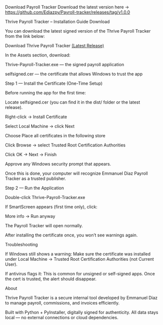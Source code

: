 Download Payroll Tracker
Download the latest version here → https://github.com/Ediazpy/Payroll-tracker/releases/tag/v1.0.0

Thrive Payroll Tracker – Installation Guide
Download

You can download the latest signed version of the Thrive Payroll Tracker from the link below:

Download Thrive Payroll Tracker [(Latest Release)](https://github.com/Ediazpy/Payroll-tracker/releases/tag/v1.0.0)

In the Assets section, download:

Thrive-Payroll-Tracker.exe — the signed payroll application

selfsigned.cer — the certificate that allows Windows to trust the app

Step 1 — Install the Certificate (One-Time Setup)

Before running the app for the first time:

Locate selfsigned.cer (you can find it in the dist/ folder or the latest release).

Right-click → Install Certificate

Select Local Machine → click Next

Choose Place all certificates in the following store

Click Browse → select Trusted Root Certification Authorities

Click OK → Next → Finish

Approve any Windows security prompt that appears.

Once this is done, your computer will recognize Emmanuel Diaz Payroll Tracker as a trusted publisher.

Step 2 — Run the Application

Double-click Thrive-Payroll-Tracker.exe

If SmartScreen appears (first time only), click:

More info → Run anyway

The Payroll Tracker will open normally.

After installing the certificate once, you won’t see warnings again.

Troubleshooting

If Windows still shows a warning:
Make sure the certificate was installed under Local Machine → Trusted Root Certification Authorities (not Current User).

If antivirus flags it:
This is common for unsigned or self-signed apps. Once the cert is trusted, the alert should disappear.

About

Thrive Payroll Tracker is a secure internal tool developed by
Emmanuel Diaz to manage payroll, commissions, and invoices efficiently.

Built with Python + PyInstaller, digitally signed for authenticity.
All data stays local — no external connections or cloud dependencies.
